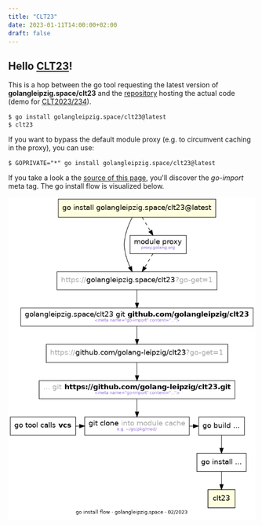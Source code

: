 ```yaml
---
title: "CLT23"
date: 2023-01-11T14:00:00+02:00
draft: false
---
```


<!-- Note to self: change date to 2023-01-11 to 2023-03-11 before talk -->

## Hello [CLT23](https://chemnitzer.linux-tage.de/2023)!

This is a hop between the go tool requesting the latest version of
**golangleipzig.space/clt23** and the
[repository](https://github.com/golang-leipzig/clt23/) hosting the actual code (demo for [CLT2023/234](https://chemnitzer.linux-tage.de/2023/de/programm/beitrag/234)).


    $ go install golangleipzig.space/clt23@latest
    $ clt23

If you want to bypass the default module proxy (e.g. to circumvent caching in the proxy), you can use:

    $ GOPRIVATE="*" go install golangleipzig.space/clt23@latest

If you take a look a the [source of this
page](view-source:https://golangleipzig.space/clt23/), you'll discover the
*go-import* meta tag. The go install flow is visualized below.

[![](/images/go-install-flow.png)](https://github.com/golang-leipzig/clt23/)

